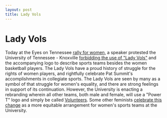 ```yaml
---
layout: post
title: Lady Vols
---
```


# Lady Vols

Today at the Eyes on Tennessee [rally for women](http://healthyandfreetn.org/news/statewide-march-on-nashville-and-eyesontn-roundtable), a speaker protested the University of Tennessee - Knoxville [forbidding the use of "Lady Vols"](https://www.insidehighered.com/news/2014/11/17/tennessee-athletics-drop-lady-womens-programs) and the accompanying logo to describe sports teams besides the women basketball players. The Lady Vols have a proud history of struggle for the rights of women players, and rightfully celebrate Pat Summit's accomplishments in collegiate sports. The Lady Vols are seen by many as a symbol of that struggle for women's equality, and there are strong feelings in support of its continuation. However, the University is enacting a rebranding wherein all other teams, both male and female, will use a "Power T" logo and simply be called [Volunteers](http://www.utsports.com/fans/traditions.html). Some other feminists [celebrate this change](http://www.usatoday.com/story/sports/ncaaf/2014/11/12/christine-brennan-tennessee-volunteers-or-lady-volunteers/18939961/) as a more equitable arrangement for women's sports teams at the University. 

<!--more-->
